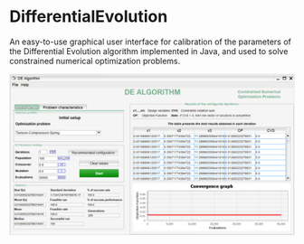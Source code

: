 # DifferentialEvolution
An easy-to-use graphical user interface for calibration of the parameters of the Differential Evolution algorithm implemented in Java, and used to solve constrained numerical optimization problems.


![DE-UI](src/interface-ed.png)
